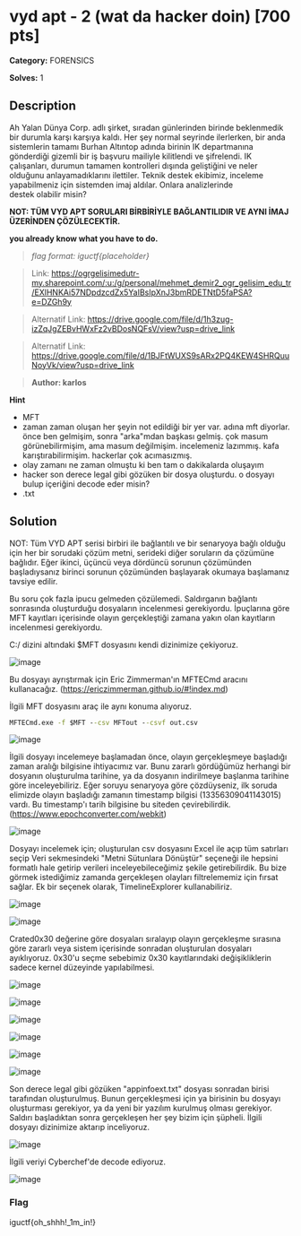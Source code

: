 # vyd apt - 2 (wat da hacker doin) [700 pts]

**Category:** FORENSICS

**Solves:** 1

## Description

Ah Yalan Dünya Corp. adlı şirket, sıradan günlerinden birinde beklenmedik bir durumla karşı karşıya kaldı. Her şey normal seyrinde ilerlerken, bir anda sistemlerin tamamı Burhan Altıntop adında birinin IK departmanına gönderdiği gizemli bir iş başvuru mailiyle kilitlendi ve şifrelendi. IK çalışanları, durumun tamamen kontrolleri dışında geliştiğini ve neler olduğunu anlayamadıklarını ilettiler. Teknik destek ekibimiz, inceleme yapabilmeniz için sistemden imaj aldılar.  Onlara analizlerinde destek olabilir misin? 

**NOT: TÜM VYD APT SORULARI BİRBİRİYLE BAĞLANTILIDIR VE AYNI İMAJ ÜZERİNDEN ÇÖZÜLECEKTİR.** 

**you already know what you have to do.**

>*flag format: iguctf{placeholder}*

>Link: https://ogrgelisimedutr-my.sharepoint.com/:u:/g/personal/mehmet_demir2_ogr_gelisim_edu_tr/EXlHNKAi57NDpdzcdZx5YaIBsIpXnJ3bmRDETNtD5faPSA?e=DZGh9y

>Alternatif Link: https://drive.google.com/file/d/1h3zug-izZqJgZEBvHWxFz2vBDosNQFsV/view?usp=drive_link

>Alternatif Link: https://drive.google.com/file/d/1BJFtWUXS9sARx2PQ4KEW4SHRQuuNoyVk/view?usp=drive_link

>**Author: karlos**

**Hint**
* MFT
* zaman zaman oluşan her şeyin not edildiği bir yer var. adına mft diyorlar. önce ben gelmişim, sonra "arka"mdan başkası gelmiş. çok masum görünebilirmişim, ama masum değilmişim. incelemeniz lazımmış. kafa karıştırabilirmişim. hackerlar çok acımasızmış.
* olay zamanı ne zaman olmuştu ki ben tam o dakikalarda oluşayım
* hacker son derece legal gibi gözüken bir dosya oluşturdu. o dosyayı bulup içeriğini decode eder misin?
* .txt

## Solution
NOT: Tüm VYD APT serisi birbiri ile bağlantılı ve bir senaryoya bağlı olduğu için her bir sorudaki çözüm metni, serideki diğer soruların da çözümüne bağlıdır. Eğer ikinci, üçüncü veya dördüncü sorunun çözümünden başladıysanız birinci sorunun çözümünden başlayarak okumaya başlamanız tavsiye edilir.

Bu soru çok fazla ipucu gelmeden çözülemedi. Saldırganın bağlantı sonrasında oluşturduğu dosyaların incelenmesi gerekiyordu. İpuçlarına göre MFT kayıtları içerisinde olayın gerçekleştiği zamana yakın olan kayıtların incelenmesi gerekiyordu. 

C:/ dizini altındaki $MFT dosyasını kendi dizinimize çekiyoruz.

![image](https://github.com/jackalkarlos/IGUCTF24/assets/88983987/7f6d8930-a30d-4294-ab53-c86860505aef)

Bu dosyayı ayrıştırmak için Eric Zimmerman'ın MFTECmd aracını kullanacağız. (https://ericzimmerman.github.io/#!index.md)

İlgili MFT dosyasını araç ile aynı konuma alıyoruz.

```cmd
MFTECmd.exe -f $MFT --csv MFTout --csvf out.csv
```
![image](https://github.com/jackalkarlos/IGUCTF24/assets/88983987/aae408a4-5feb-4f6f-a744-6abf8d811f3b)

İlgili dosyayı incelemeye başlamadan önce, olayın gerçekleşmeye başladığı zaman aralığı bilgisine ihtiyacımız var. Bunu zararlı gördüğümüz herhangi bir dosyanın oluşturulma tarihine, ya da dosyanın indirilmeye başlanma tarihine göre inceleyebiliriz. Eğer soruyu senaryoya göre çözdüyseniz, ilk soruda elimizde olayın başladığı zamanın timestamp bilgisi (13356309041143015) vardı. Bu timestamp'ı tarih bilgisine bu siteden çevirebilirdik. (https://www.epochconverter.com/webkit)

![image](https://github.com/jackalkarlos/IGUCTF24/assets/88983987/683c3f8d-6a04-4a28-894f-6d48dd5b1f49)

Dosyayı incelemek için; oluşturulan csv dosyasını Excel ile açıp tüm satırları seçip Veri sekmesindeki "Metni Sütunlara Dönüştür" seçeneği ile hepsini formatlı hale getirip verileri inceleyebileceğimiz şekile getirebilirdik. Bu bize görmek istediğimiz zamanda gerçekleşen olayları filtrelememiz için fırsat sağlar. Ek bir seçenek olarak, TimelineExplorer kullanabiliriz.

![image](https://github.com/jackalkarlos/IGUCTF24/assets/88983987/5d3f51cb-7893-4614-a370-917131269890)

![image](https://github.com/jackalkarlos/IGUCTF24/assets/88983987/7e39149c-3972-4021-bc90-92c9d3c60cde)

Crated0x30 değerine göre dosyaları sıralayıp olayın gerçekleşme sırasına göre zararlı veya sistem içerisinde sonradan oluşturulan dosyaları ayıklıyoruz. 0x30'u seçme sebebimiz 0x30 kayıtlarındaki değişikliklerin sadece kernel düzeyinde yapılabilmesi.

![image](https://github.com/jackalkarlos/IGUCTF24/assets/88983987/1baa56c2-8dbe-40ee-a7a0-077dd92ceac6)

![image](https://github.com/jackalkarlos/IGUCTF24/assets/88983987/4ad6dfd5-1bb8-4f22-a098-2ffaceb2c49c)

![image](https://github.com/jackalkarlos/IGUCTF24/assets/88983987/f3b6c636-5e8f-4c21-970f-3a9bd385086c)

![image](https://github.com/jackalkarlos/IGUCTF24/assets/88983987/497d0653-c381-4e0a-8a8c-51fccea7d9d0)

![image](https://github.com/jackalkarlos/IGUCTF24/assets/88983987/402235ac-19be-47a3-b816-05a325997ab7)

![image](https://github.com/jackalkarlos/IGUCTF24/assets/88983987/8ba6db7e-01ef-4a73-8faf-9e427d43c126)

Son derece legal gibi gözüken "appinfoext.txt" dosyası sonradan birisi tarafından oluşturulmuş. Bunun gerçekleşmesi için ya birisinin bu dosyayı oluşturması gerekiyor, ya da yeni bir yazılım kurulmuş olması gerekiyor. Saldırı başladıktan sonra gerçekleşen her şey bizim için şüpheli. İlgili dosyayı dizinimize aktarıp inceliyoruz.

![image](https://github.com/jackalkarlos/IGUCTF24/assets/88983987/d0c32ea6-fe73-45d8-8ef7-7eae9cdde0b1)

İlgili veriyi Cyberchef'de decode ediyoruz.

![image](https://github.com/jackalkarlos/IGUCTF24/assets/88983987/d1a4922e-2aca-4ab8-be75-1c8a75624391)




### Flag
iguctf{oh_shhh!_1m_in!}
